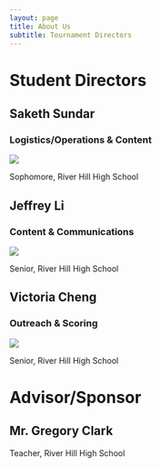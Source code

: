 ```yaml
---
layout: page
title: About Us
subtitle: Tournament Directors
---
```

# Student Directors
## Saketh Sundar
### Logistics/Operations & Content
![](https://media.discordapp.net/attachments/799693210384859198/803446670372634654/saketh_1.jpg?width=320&height=320)

Sophomore, River Hill High School
## Jeffrey Li
### Content & Communications
![](https://media.discordapp.net/attachments/799693210384859198/803447607425892382/68747470733a2f2f7374617469632e7769787374617469632e636f6d2f6d656469612f6338373164335f6365393362626264.png)

Senior, River Hill High School
## Victoria Cheng
### Outreach & Scoring
![](https://media.discordapp.net/attachments/799693210384859198/803434982516195338/image0.jpg?width=320&height=320)

Senior, River Hill High School
# Advisor/Sponsor
## Mr. Gregory Clark
Teacher, River Hill High School
